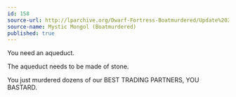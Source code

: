 ```yaml
---
id: 158
source-url: http://lparchive.org/Dwarf-Fortress-Boatmurdered/Update%202-15/
source-name: Mystic Mongol (Boatmurdered)
published: true
---
```

 You need an aqueduct.

 The aqueduct needs to be made of stone.

 You just murdered dozens of our BEST TRADING PARTNERS, YOU BASTARD.
